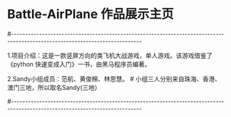 # Battle-AirPlane 作品展示主页

#----------------------------------------------------------------------------------------------------------------------------

1.项目介绍：这是一款竖屏方向的类飞机大战游戏，单人游戏。该游戏借鉴了《python 快速变成入门》一书，由黑马程序员编著。

2.Sandy小组成员：范航、黄俊棉、林思慧。 # 小组三人分别来自珠海、香港、澳门三地，所以取名Sandy(三地）

#----------------------------------------------------------------------------------------------------------------------------
